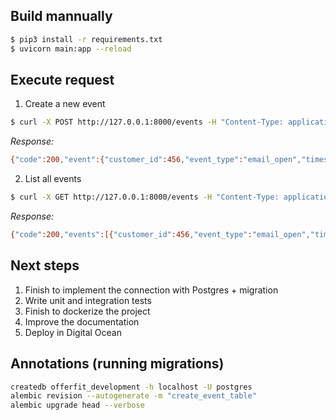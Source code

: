 ## Build mannually
```sh
$ pip3 install -r requirements.txt
$ uvicorn main:app --reload
```

## Execute request
1. Create a new event
```sh
$ curl -X POST http://127.0.0.1:8000/events -H "Content-Type: application/json" -d '{"customer_id": 123, "event_type": "email_click", "timestamp": "2023-10-23T14:30:00", "email_id": 1234, "clicked_link": "https://example.com/some-link"}'
```

*Response:*
```sh
{"code":200,"event":{"customer_id":456,"event_type":"email_open","timestamp":"2023-10-24T11:30:00","email_id":998,"clicked_link":null}}%
```

2. List all events
```sh
$ curl -X GET http://127.0.0.1:8000/events -H "Content-Type: application/json"
```

*Response:*
```sh
{"code":200,"events":[{"customer_id":456,"event_type":"email_open","timestamp":"2023-10-24T11:30:00","email_id":998,"clicked_link":null},{"customer_id":123,"event_type":"email_click","timestamp":"2023-10-23T14:30:00","email_id":1234,"clicked_link":"https://example.com/some-link"}]}%
```

## Next steps
1. Finish to implement the connection with Postgres + migration
2. Write unit and integration tests
3. Finish to dockerize the project
4. Improve the documentation
5. Deploy in Digital Ocean


## Annotations (running migrations)
```sh
createdb offerfit_development -h localhost -U postgres
alembic revision --autogenerate -m "create_event_table"
alembic upgrade head --verbose
```